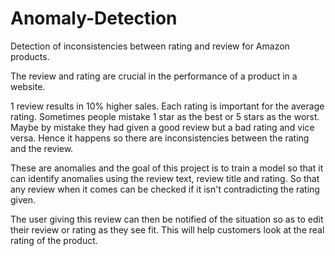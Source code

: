 # Anomaly-Detection
Detection of inconsistencies between rating and review for Amazon products.

The review and rating are crucial in the performance of a product in a website. 

1 review results in 10% higher sales. 
Each rating is important for the average rating. 
Sometimes people mistake 1 star as the best or 5 stars as the worst. Maybe by mistake they had given a good review but a bad rating and vice versa.
Hence it happens so there are inconsistencies between the rating and the review. 

These are anomalies and the goal of this project is to train a model so that it can identify anomalies using the review text, review title and rating. So that any review when it comes can be checked if it isn't contradicting the rating given.

The user giving this review can then be notified of the situation so as to edit their review or rating as they see fit. 
This will help customers look at the real rating of the product. 
